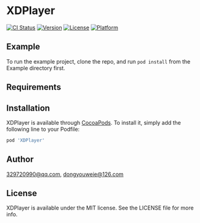 # XDPlayer

[![CI Status](https://img.shields.io/travis/329720990@qq.com/XDPlayer.svg?style=flat)](https://travis-ci.org/329720990@qq.com/XDPlayer)
[![Version](https://img.shields.io/cocoapods/v/XDPlayer.svg?style=flat)](https://cocoapods.org/pods/XDPlayer)
[![License](https://img.shields.io/cocoapods/l/XDPlayer.svg?style=flat)](https://cocoapods.org/pods/XDPlayer)
[![Platform](https://img.shields.io/cocoapods/p/XDPlayer.svg?style=flat)](https://cocoapods.org/pods/XDPlayer)

## Example

To run the example project, clone the repo, and run `pod install` from the Example directory first.

## Requirements

## Installation

XDPlayer is available through [CocoaPods](https://cocoapods.org). To install
it, simply add the following line to your Podfile:

```ruby
pod 'XDPlayer'
```

## Author

329720990@qq.com, dongyouweie@126.com

## License

XDPlayer is available under the MIT license. See the LICENSE file for more info.
